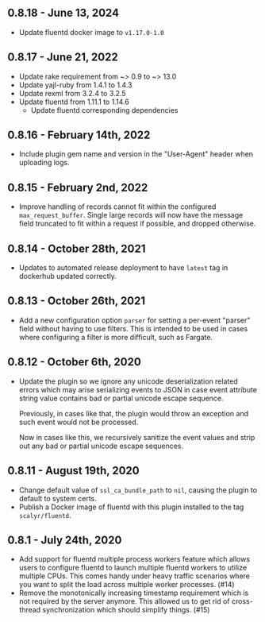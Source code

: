 ## 0.8.18 - June 13, 2024
- Update fluentd docker image to `v1.17.0-1.0`

## 0.8.17 - June 21, 2022

- Update rake requirement from ~> 0.9 to ~> 13.0
- Update yajl-ruby from 1.4.1 to 1.4.3
- Update rexml from 3.2.4 to 3.2.5
- Update fluentd from 1.11.1 to 1.14.6
  - Update fluentd corresponding dependencies

## 0.8.16 - February 14th, 2022

- Include plugin gem name and version in the "User-Agent" header when uploading logs.

## 0.8.15 - February 2nd, 2022

- Improve handling of records cannot fit within the configured `max_request_buffer`.
  Single large records will now have the message field truncated to fit within a request if possible,
  and dropped otherwise.

## 0.8.14 - October 28th, 2021

- Updates to automated release deployment to have `latest` tag in dockerhub updated correctly.

## 0.8.13 - October 26th, 2021

- Add a new configuration option `parser` for setting a per-event "parser" field without
  having to use filters. This is intended to be used in cases where configuring a filter
  is more difficult, such as Fargate.

## 0.8.12 - October 6th, 2020

- Update the plugin so we ignore any unicode deserialization related errors which may arise
  serializing events to JSON in case event attribute string value contains bad or partial
  unicode escape sequence.

  Previously, in cases like that, the plugin would throw an exception and such event would not be
  processed.

  Now in cases like this, we recursively sanitize the event values and strip out any bad or partial
  unicode escape sequences.

## 0.8.11 - August 19th, 2020

- Change default value of `ssl_ca_bundle_path` to `nil`, causing the plugin to default to system certs.
- Publish a Docker image of fluentd with this plugin installed to the tag `scalyr/fluentd`.

## 0.8.1 - July 24th, 2020

- Add support for fluentd multiple process workers feature which allows users to configure
  fluentd to launch multiple fluentd workers to utilize multiple CPUs. This comes handy
  under heavy traffic scenarios where you want to split the load across multiple worker
  processes. (#14)
- Remove the monotonically increasing timestamp requirement which is not required by the server
  anymore. This allowed us to get rid of cross-thread synchronization which should simplify
  things. (#15)
